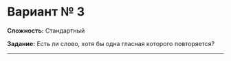 # Вариант № 3
**Сложность:** Стандартный

**Задание:**  Есть ли слово, хотя бы одна гласная которого повторяется?

---